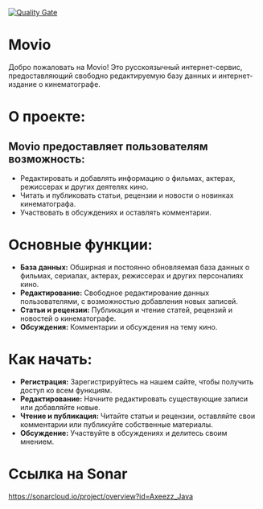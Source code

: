 [![Quality Gate](https://sonarqube.example.com/path/to/quality_gate_image.png)](https://sonarcloud.io/project/overview?id=Axeezz_Java)

# Movio
Добро пожаловать на Movio! Это русскоязычный интернет-сервис, предоставляющий свободно редактируемую базу данных и интернет-издание о кинематографе.

# О проекте:
## Movio предоставляет пользователям возможность:
- Редактировать и добавлять информацию о фильмах, актерах, режиссерах и других деятелях кино.
- Читать и публиковать статьи, рецензии и новости о новинках кинематографа.
- Участвовать в обсуждениях и оставлять комментарии.

# Основные функции:
- **База данных:** Обширная и постоянно обновляемая база данных о фильмах, сериалах, актерах, режиссерах и других персоналиях кино.
- **Редактирование:** Свободное редактирование данных пользователями, с возможностью добавления новых записей.
- **Статьи и рецензии:** Публикация и чтение статей, рецензий и новостей о кинематографе.
- **Обсуждения:** Комментарии и обсуждения на тему кино.

# Как начать:
- **Регистрация:** Зарегистрируйтесь на нашем сайте, чтобы получить доступ ко всем функциям.
- **Редактирование:** Начните редактировать существующие записи или добавляйте новые.
- **Чтение и публикация:** Читайте статьи и рецензии, оставляйте свои комментарии или публикуйте собственные материалы.
- **Обсуждение:** Участвуйте в обсуждениях и делитесь своим мнением.

# Ссылка на Sonar
https://sonarcloud.io/project/overview?id=Axeezz_Java
